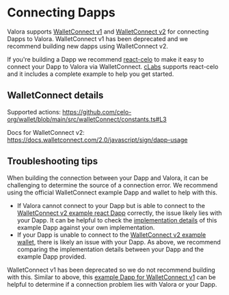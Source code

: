 # Connecting Dapps

Valora supports [WalletConnect v1](https://docs.walletconnect.com/1.0/) and [WalletConnect v2](https://docs.walletconnect.com/2.0/) for connecting Dapps to Valora. WalletConnect v1 has been deprecated and we recommend building new dapps using WalletConnect v2.

If you're building a Dapp we recommend [react-celo](https://github.com/celo-org/react-celo) to make it easy to connect your Dapp to Valora via WalletConnect. [cLabs](https://clabs.co/) supports react-celo and it includes a complete example to help you get started.

## WalletConnect details

Supported actions: <https://github.com/celo-org/wallet/blob/main/src/walletConnect/constants.ts#L3>

Docs for WalletConnect v2: <https://docs.walletconnect.com/2.0/javascript/sign/dapp-usage>

## Troubleshooting tips

When building the connection between your Dapp and Valora, it can be challenging to determine the source of a connection error. We recommend using the official WalletConnect example Dapp and wallet to help with this.

- If Valora cannot connect to your Dapp but is able to connect to the [WalletConnect v2 example react Dapp](https://react-app.walletconnect.com/) correctly, the issue likely lies with your Dapp. It can be helpful to check the [implementation details](https://github.com/WalletConnect/web-examples/tree/main/dapps/react-dapp-v2) of this example Dapp against your own implementation.
- If your Dapp is unable to connect to the [WalletConnect v2 example wallet](https://react-wallet.walletconnect.com/), there is likely an issue with your Dapp. As above, we recommend comparing the implementation details between your Dapp and the example Dapp provided.


WalletConnect v1 has been deprecated so we do not recommend building with this. Similar to above, this [example Dapp for WalletConnect v1](https://celo-walletconnect.vercel.app/) can be helpful to determine if a connection problem lies with Valora or your Dapp.
